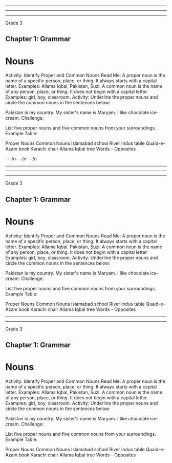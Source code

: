 
---
---
---
Grade 3
## Chapter 1: Grammar
# Nouns
Activity: Identify Proper and Common Nouns
Read Me:
A proper noun is the name of a specific person, place, or thing. It always starts with a capital letter.
Examples: Allama Iqbal, Pakistan, Suzi.
A common noun is the name of any person, place, or thing. It does not begin with a capital letter.
Examples: girl, boy, classroom.
Activity:
Underline the proper nouns and circle the common nouns in the sentences below:

Pakistan is my country.
My sister's name is Maryam.
I like chocolate ice-cream.
Challenge:

List five proper nouns and five common nouns from your surroundings.
Example Table:

Proper Nouns	Common Nouns
Islamabad	school
River Indus	table
Quaid-e-Azam	book
Karachi	chair
Allama Iqbal	tree
Words - Opposites


---/n---/n---/n


---
---
---
Grade 3
## Chapter 1: Grammar
# Nouns
Activity: Identify Proper and Common Nouns
Read Me:
A proper noun is the name of a specific person, place, or thing. It always starts with a capital letter.
Examples: Allama Iqbal, Pakistan, Suzi.
A common noun is the name of any person, place, or thing. It does not begin with a capital letter.
Examples: girl, boy, classroom.
Activity:
Underline the proper nouns and circle the common nouns in the sentences below:

Pakistan is my country.
My sister's name is Maryam.
I like chocolate ice-cream.
Challenge:

List five proper nouns and five common nouns from your surroundings.
Example Table:

Proper Nouns	Common Nouns
Islamabad	school
River Indus	table
Quaid-e-Azam	book
Karachi	chair
Allama Iqbal	tree
Words - Opposites


---

---


Grade 3
## Chapter 1: Grammar
# Nouns
Activity: Identify Proper and Common Nouns
Read Me:
A proper noun is the name of a specific person, place, or thing. It always starts with a capital letter.
Examples: Allama Iqbal, Pakistan, Suzi.
A common noun is the name of any person, place, or thing. It does not begin with a capital letter.
Examples: girl, boy, classroom.
Activity:
Underline the proper nouns and circle the common nouns in the sentences below:

Pakistan is my country.
My sister's name is Maryam.
I like chocolate ice-cream.
Challenge:

List five proper nouns and five common nouns from your surroundings.
Example Table:

Proper Nouns	Common Nouns
Islamabad	school
River Indus	table
Quaid-e-Azam	book
Karachi	chair
Allama Iqbal	tree
Words - Opposites
